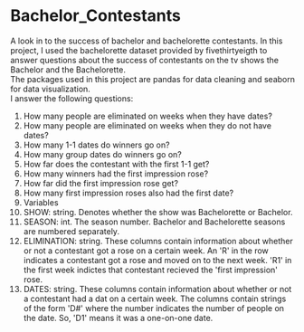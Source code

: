 # Bachelor_Contestants
A look in to the success of bachelor and bachelorette contestants.
In this project, I used the bachelorette dataset provided by fivethirtyeigth to answer questions about the success of contestants on the tv shows the Bachelor and the Bachelorette.  
The packages used in this project are pandas for data cleaning and seaborn for data visualization.   
I answer the following questions:  
1. How many people are eliminated on weeks when they have dates?  
2. How many people are eliminated on weeks when they do not have dates?  
3. How many 1-1 dates do winners go on?  
4. How many group dates do winners go on?  
5. How far does the contestant with the first 1-1 get?  
6. How many winners had the first impression rose?  
7. How far did the first impression rose get?  
8. How many first impression roses also had the first date?  
9. Variables  
10. SHOW: string. Denotes whether the show was Bachelorette or Bachelor. 
11. SEASON: int. The season number. Bachelor and Bachelorette seasons are numbered separately.  
12. ELIMINATION: string. These columns contain information about whether or not a contestant got a rose on a certain week. An 'R' in the row indicates a contestant got a rose and moved on to the next week. 'R1' in the first week indictes that contestant recieved the 'first impression' rose.  
13. DATES: string. These columns contain information about whether or not a contestant had a dat on a certain week. The columns contain strings of the form 'D#' where the number indicates the number of people on the date. So, 'D1' means it was a one-on-one date. 
